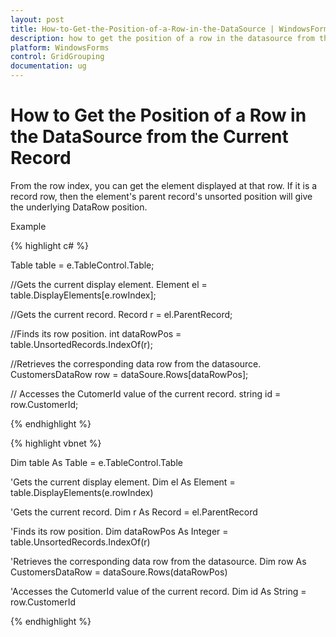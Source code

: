 ```yaml
---
layout: post
title: How-to-Get-the-Position-of-a-Row-in-the-DataSource | WindowsForms | Syncfusion
description: how to get the position of a row in the datasource from the current record
platform: WindowsForms
control: GridGrouping
documentation: ug
---
```


# How to Get the Position of a Row in the DataSource from the Current Record

From the row index, you can get the element displayed at that row. If it is a record row, then the element's parent record's unsorted position will give the underlying DataRow position. 

Example

{% highlight c# %}



Table table = e.TableControl.Table;



//Gets the current display element.
Element el = table.DisplayElements[e.rowIndex];



//Gets the current record.
Record r = el.ParentRecord;



//Finds its row position.
int dataRowPos = table.UnsortedRecords.IndexOf(r);



//Retrieves the corresponding data row from the datasource.
CustomersDataRow row = dataSoure.Rows[dataRowPos];



// Accesses the CutomerId value of the current record.
string id = row.CustomerId;

{% endhighlight %}

{% highlight vbnet %}



Dim table As Table = e.TableControl.Table 



'Gets the current display element.
Dim el As Element = table.DisplayElements(e.rowIndex)



'Gets the current record. 
Dim r As Record = el.ParentRecord 



'Finds its row position.
Dim dataRowPos As Integer = table.UnsortedRecords.IndexOf(r)



'Retrieves the corresponding data row from the datasource. 
Dim row As CustomersDataRow = dataSoure.Rows(dataRowPos)



'Accesses the CutomerId value of the current record. 
Dim id As String = row.CustomerId

{% endhighlight %}

